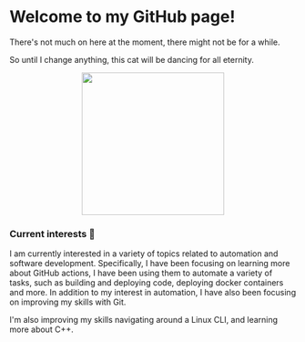 # Welcome to my GitHub page!

There's not much on here at the moment, there might not be for a while. 

So until I change anything, this cat will be dancing for all eternity.

<div id="header" align="center">
  <img src="https://media.giphy.com/media/r8qaw0TZvreU0/giphy.gif" width="250"/>
</div>

### Current interests 🤔

I am currently interested in a variety of topics related to automation and software development. Specifically, I have been focusing on learning more about GitHub actions, I have been using them to automate a variety of tasks, such as building and deploying code, deploying docker containers and more. In addition to my interest in automation, I have also been focusing on improving my skills with Git.

I'm also improving my skills navigating around a Linux CLI, and learning more about C++.
